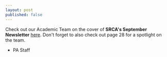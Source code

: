 ```yaml
---
layout: post
published: false
---
```


Check out our Academic Team on the cover of **SRCA's September Newsletter** [here](https://view.publitas.com/srca/september-2021-srca-newsletter/page/1). Don't forget to also check out page 28 for a spotlight on the team.

- PA Staff